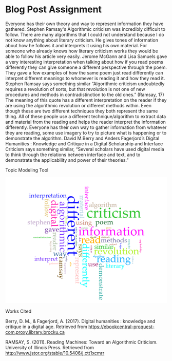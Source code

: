 # Blog Post Assignment

Everyone has their own theory and way to represent information they have gathered. Stephen Ramsay's Algorithmic criticism was incredibly difficult to follow. There are many algorithms that I could not understand because I do not know anything about literary criticism. He gives tones of information about how he follows it and interprets it using his own material. For someone who already knows how literary criticism works they would be able to follow his article very easily. Jerome McGann and Lisa Samuels gave a very interesting interpretation when talking about how if you read poems differently they can give someone a different perspective through the poem. They gave a few examples of how the same poem just read differently can interpret different meanings to whomever is reading it and how they read it. Stephen Ramsay says something similar “Algorithmic criticism undoubtedly requires a revolution of sorts, but that revolution is not one of new procedures and methods in contradistinction to the old ones.” (Ramsay, 17) The meaning of this quote has a different interpretation on the reader if they are using the algorithmic revolution or different methods within. Even though these are two different techniques they both represent the same thing. All of these people use a different technique/algorithm to extract data and material from the reading and helps the reader interpret the information differently. Everyone has their own way to gather information from whatever they are reading, some use imagery to try to picture what is happening or to demonstrate the algorithm. David M.Berry and Anders Fagerjord’s Digital Humanities : Knowledge and Critique in a Digital Scholarship and Interface Criticism says something similar, “Several scholars have used digital media to think through the relations between interface and text, and to demonstrate the applicability and power of their theories.” 

Topic Modeling Tool

![](Images/Voyant.png)


Works Cited 

Berry, D. M., & Fagerjord, A. (2017). Digital humanities : knowledge and critique in a digital age. Retrieved from https://ebookcentral-proquest-com.proxy.library.brocku.ca 

RAMSAY, S. (2011). Reading Machines: Toward an Algorithmic Criticism. University of Illinois Press. Retrieved from http://www.jstor.org/stable/10.5406/j.ctt1xcmrr
